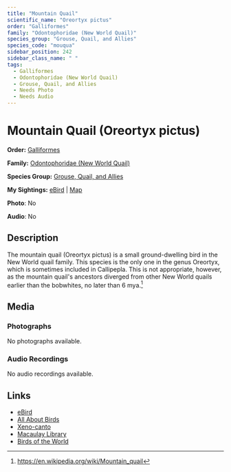 ```yaml
---
title: "Mountain Quail"
scientific_name: "Oreortyx pictus"
order: "Galliformes"
family: "Odontophoridae (New World Quail)"
species_group: "Grouse, Quail, and Allies"
species_code: "mouqua"
sidebar_position: 242
sidebar_class_name: " "
tags: 
  - Galliformes
  - Odontophoridae (New World Quail)
  - Grouse, Quail, and Allies
  - Needs Photo
  - Needs Audio
---
```


# Mountain Quail (Oreortyx pictus)

**Order:** [Galliformes](/tags/galliformes)

**Family:** [Odontophoridae (New World Quail)](/tags/odontophoridae-new-world-quail)

**Species Group:** [Grouse, Quail, and Allies](/tags/grouse-quail-and-allies)

**My Sightings:** [eBird](https://ebird.org/lifelist?r=world&time=life&spp=mouqua) | [Map](/map?species_code=mouqua)

**Photo**: No 

**Audio**: No

## Description
The mountain quail (Oreortyx pictus) is a small ground-dwelling bird in the New World quail family. This species is the only one in the genus Oreortyx, which is sometimes included in Callipepla. This is not appropriate, however, as the mountain quail's ancestors diverged from other New World quails earlier than the bobwhites, no later than 6 mya.[^1]

[^1]: https://en.wikipedia.org/wiki/Mountain_quail

## Media
### Photographs
No photographs available.

### Audio Recordings
No audio recordings available.

## Links
* [eBird](https://ebird.org/species/mouqua) 
* [All About Birds](https://www.allaboutbirds.org/guide/mouqua) 
* [Xeno-canto](https://www.xeno-canto.org/species/oreortyx-pictus) 
* [Macaulay Library](https://search.macaulaylibrary.org/catalog?taxonCode=mouqua&sort=rating_rank_desc)
* [Birds of the World](https://birdsoftheworld.org/bow/species/mouqua)
